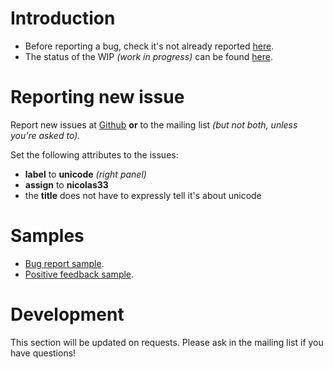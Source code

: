 # Introduction

* Before reporting a bug, check it's not already reported [here](https://github.com/OfflineIMAP/offlineimap/labels/unicode).
* The status of the WIP *(work in progress)* can be found [here](https://github.com/OfflineIMAP/offlineimap/wiki/Unicode-status).


# Reporting new issue

Report new issues at
[Github](https://github.com/OfflineIMAP/offlineimap/issues/new) **or** to the
mailing list *(but not both, unless you're asked to).*

Set the following attributes to the issues:
* **label** to **unicode** *(right panel)*
* **assign** to **nicolas33**
* the **title** does not have to expressly tell it's about unicode


# Samples

* [Bug report sample](https://github.com/OfflineIMAP/offlineimap/wiki/Unicode-bug-report-sample).
* [Positive feedback sample](https://github.com/OfflineIMAP/offlineimap/wiki/Unicode-positive-feedback-sample).


# Development

This section will be updated on requests.
Please ask in the mailing list if you have questions!
